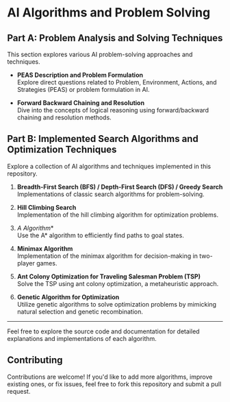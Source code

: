 # AI Algorithms and Problem Solving

## Part A: Problem Analysis and Solving Techniques

This section explores various AI problem-solving approaches and techniques.

- **PEAS Description and Problem Formulation**  
  Explore direct questions related to Problem, Environment, Actions, and Strategies (PEAS) or problem formulation in AI.

- **Forward Backward Chaining and Resolution**  
  Dive into the concepts of logical reasoning using forward/backward chaining and resolution methods.

## Part B: Implemented Search Algorithms and Optimization Techniques

Explore a collection of AI algorithms and techniques implemented in this repository.

1. **Breadth-First Search (BFS) / Depth-First Search (DFS) / Greedy Search**  
   Implementations of classic search algorithms for problem-solving.

2. **Hill Climbing Search**  
   Implementation of the hill climbing algorithm for optimization problems.

3. **A* Algorithm**  
   Use the A* algorithm to efficiently find paths to goal states.

4. **Minimax Algorithm**  
   Implementation of the minimax algorithm for decision-making in two-player games.

5. **Ant Colony Optimization for Traveling Salesman Problem (TSP)**  
   Solve the TSP using ant colony optimization, a metaheuristic approach.

6. **Genetic Algorithm for Optimization**  
   Utilize genetic algorithms to solve optimization problems by mimicking natural selection and genetic recombination.

---

Feel free to explore the source code and documentation for detailed explanations and implementations of each algorithm.


## Contributing

Contributions are welcome! If you'd like to add more algorithms, improve existing ones, or fix issues, feel free to fork this repository and submit a pull request.
